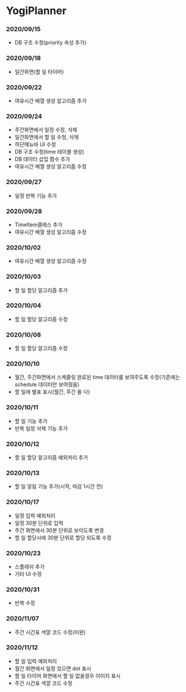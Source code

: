 # YogiPlanner

### 2020/09/15
- DB 구조 수정(priority 속성 추가)

### 2020/09/18
- 일간화면(할 일 타이머) 

### 2020/09/22
- 여유시간 배열 생성 알고리즘 추가

### 2020/09/24 
- 주간화면에서 일정 수정, 삭제
- 일간화면에서 할 일 수정, 삭제
- 하단메뉴바 UI 수정
- DB 구조 수정(time 테이블 생성)
- DB 데이터 삽입 함수 추가
- 여유시간 배열 생성 알고리즘 수정

### 2020/09/27 
- 일정 반복 기능 추가

### 2020/09/28
- TimeItem클래스 추가
- 여유시간 배열 생성 알고리즘 수정

### 2020/10/02
- 여유시간 배열 생성 알고리즘 수정

### 2020/10/03
- 할 일 할당 알고리즘 추가

### 2020/10/04
- 할 일 할당 알고리즘 수정

### 2020/10/08
- 할 일 할당 알고리즘 수정

### 2020/10/10
- 월간, 주간화면에서 스케줄링 완료된 time 데이터를 보여주도록 수정(기존에는 schedule 데이터만 보여줬음)
- 할 일에 별표 표시(월간, 주간 둘 다)

### 2020/10/11
- 할 일  기능 추가
- 반복 일정 삭제 기능 추가

### 2020/10/12
- 할 일 할당 알고리즘 예외처리 추가

### 2020/10/13
- 할 일 알림 기능 추가(시작, 마감 1시간 전)

### 2020/10/17
- 일정 입력 예외처리 
- 일정 30분 단위로 입력 
- 주간 화면에서 30분 단위로 보이도록 변경
- 할 일 할당시에 30분 단위로 할당 되도록 수정

### 2020/10/23
- 스플래쉬 추가 
- 기타 UI 수정

### 2020/10/31
- 반복 수정

### 2020/11/07
- 주간 시간표 색깔 코드 수정(미완)

### 2020/11/12
- 할 일 입력 예외처리 
- 월간 화면에서 일정 있으면 dot 표시
- 할 일 타이머 화면에서 할 일 없을경우 이미지 표시
- 주간 시간표 색깔 코드 수정
